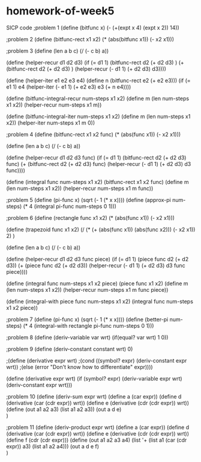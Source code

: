homework-of-week5
=================

SICP code
;problem 1
(define (bitfunc x) (- (+(expt x 4) (expt x 2)) 14))

;problem 2
(define (bitfunc-rect x1 x2)
  (* (abs(bitfunc x1)) (- x2 x1)))

;problem 3
(define (len a b c) (/ (- c b) a))

(define (helper-recur d1 d2 d3)
(if (= d1 1)
    (bitfunc-rect d2 (+ d2 d3) )
    (+ (bitfunc-rect d2 (+ d2 d3) ) (helper-recur (- d1 1) (+ d2 d3) d3))))

(define (helper-iter e1 e2 e3 e4)
  (define n (bitfunc-rect e2 (+ e2 e3)))
(if (= e1 1)
    e4
 (helper-iter (- e1 1) (+ e2 e3) e3 (+ n e4))))

(define (bitfunc-integral-recur num-steps x1 x2)
  (define m (len num-steps x1 x2))
  (helper-recur num-steps x1 m))
 
(define (bitfunc-integral-iter num-steps x1 x2)
(define m (len num-steps x1 x2))
  (helper-iter num-steps x1 m 0))

;problem 4
(define (bitfunc-rect x1 x2 func)
  (* (abs(func x1)) (- x2 x1)))

(define (len a b c) (/ (- c b) a))

(define (helper-recur d1 d2 d3 func)
(if (= d1 1)
    (bitfunc-rect d2 (+ d2 d3) func)
    (+ (bitfunc-rect d2 (+ d2 d3) func) (helper-recur (- d1 1) (+ d2 d3) d3 func))))

(define (integral func num-steps x1 x2)
  (bitfunc-rect x1 x2 func)
(define m (len num-steps x1 x2))
  (helper-recur num-steps x1 m func))

;problem 5
(define (pi-func x) (sqrt (- 1 (* x x))))
(define (approx-pi num-steps)
(* 4 (integral pi-func num-steps 0 1)))

;problem 6
(define (rectangle func x1 x2)
(* (abs(func x1)) (- x2 x1)))

(define (trapezoid func x1 x2)
(/ (* (+ (abs(func x1)) (abs(func x2))) (- x2 x1)) 2) )

(define (len a b c) (/ (- c b) a))

(define (helper-recur d1 d2 d3 func piece)
(if (= d1 1)
    (piece func d2 (+ d2 d3))
    (+ (piece func d2 (+ d2 d3)) (helper-recur (- d1 1) (+ d2 d3) d3 func piece))))

(define (integral func num-steps x1 x2 piece)
  (piece func x1 x2)
(define m (len num-steps x1 x2))
  (helper-recur num-steps x1 m func piece))

(define (integral-with piece func num-steps x1 x2)
(integral func num-steps x1 x2 piece))

;problem 7
(define (pi-func x) (sqrt (- 1 (* x x))))
(define (better-pi num-steps)
(* 4 (integral-with rectangle pi-func num-steps 0 1)))

;problem 8
(define (deriv-variable var wrt)
(if(equal? var wrt)
  1
  0))

;problem 9
(define (deriv-constant constant wrt)
0)

;(define (derivative expr wrt)
;(cond ((symbol? expr) (deriv-constant expr wrt))
;(else (error "Don't know how to differentiate" expr))))

(define (derivative expr wrt)
  (if (symbol? expr)
      (deriv-variable expr wrt)
      (deriv-constant expr wrt)))

;problem 10
(define (deriv-sum expr wrt)
  (define a (car expr))
 (define d (derivative (car (cdr expr)) wrt))
  (define e (derivative (cdr (cdr expr)) wrt))
  (define (out a1 a2 a3) (list a1 a2 a3))
  (out a d e)  
)

;problem 11
(define (deriv-product expr wrt)
(define a (car expr))
 (define d (derivative (car (cdr expr)) wrt))
  (define e (derivative (cdr (cdr expr)) wrt))
  (define f (cdr (cdr expr)))
  (define (out a1 a2 a3 a4) (list '+ (list a1 (car (cdr expr)) a3) (list a1 a2 a4)))
  (out a d e f)  
  )